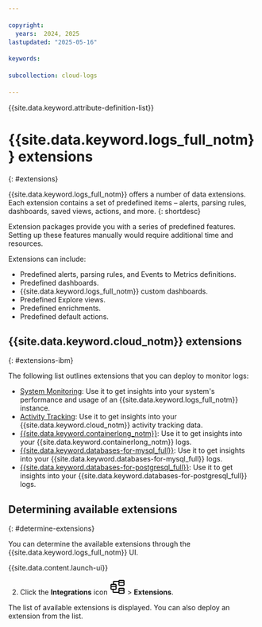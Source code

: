 ```yaml
---

copyright:
  years:  2024, 2025
lastupdated: "2025-05-16"

keywords:

subcollection: cloud-logs

---
```


{{site.data.keyword.attribute-definition-list}}

# {{site.data.keyword.logs_full_notm}} extensions
{: #extensions}

{{site.data.keyword.logs_full_notm}} offers a number of data extensions. Each extension contains a set of predefined items – alerts, parsing rules, dashboards, saved views, actions, and more.
{: shortdesc}

Extension packages provide you with a series of predefined features. Setting up these features manually would require additional time and resources.

Extensions can include:

* Predefined alerts, parsing rules, and Events to Metrics definitions.
* Predefined dashboards.
* {{site.data.keyword.logs_full_notm}} custom dashboards.
* Predefined Explore views.
* Predefined enrichments.
* Predefined default actions.

## {{site.data.keyword.cloud_notm}} extensions
{: #extensions-ibm}

The following list outlines extensions that you can deploy to monitor logs:
- [System Monitoring](/docs/cloud-logs?topic=cloud-logs-extensions-system-monitoring): Use it to get insights into your system's performance and usage of an {{site.data.keyword.logs_full_notm}} instance. 
- [Activity Tracking](/docs/cloud-logs?topic=cloud-logs-extensions-activity-tracking): Use it to get insights into your {{site.data.keyword.cloud_notm}} activity tracking data.
- [{{site.data.keyword.containerlong_notm}}](/docs/cloud-logs?topic=cloud-logs-extensions-kubernetes):  Use it to get insights into your {{site.data.keyword.containerlong_notm}} logs.
- [{{site.data.keyword.databases-for-mysql_full}}](/docs/cloud-logs?topic=cloud-logs-extensions-db-mysql):  Use it to get insights into your {{site.data.keyword.databases-for-mysql_full}} logs.
- [{{site.data.keyword.databases-for-postgresql_full}}](/docs/cloud-logs?topic=cloud-logs-extensions-db-postgresql):  Use it to get insights into your {{site.data.keyword.databases-for-postgresql_full}} logs.



## Determining available extensions
{: #determine-extensions}

You can determine the available extensions through the {{site.data.keyword.logs_full_notm}} UI.


{{site.data.content.launch-ui}}

2. Click the **Integrations** icon ![Integrations icon](/icons/integrations.svg "Integrations") > **Extensions**.

The list of available extensions is displayed. You can also deploy an extension from the list.
